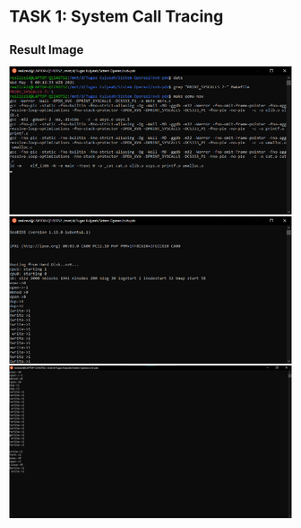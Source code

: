 # TASK 1: System Call Tracing
## Result Image
![syscalltracing1](https://github.com/RealizeID/XV6-Assignment/blob/main/usertest/system_call_tracing/system-call-tracing1.png)
![syscalltracing2](https://github.com/RealizeID/XV6-Assignment/blob/main/usertest/system_call_tracing/system-call-tracing2.png)
![syscalltracing3](https://github.com/RealizeID/XV6-Assignment/blob/main/usertest/system_call_tracing/system-call-tracing3.png)
